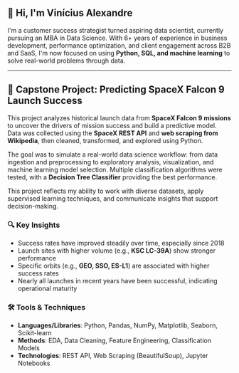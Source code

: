 ## 👋 Hi, I'm Vinícius Alexandre

I'm a customer success strategist turned aspiring data scientist, currently pursuing an MBA in Data Science. With 6+ years of experience in business development, performance optimization, and client engagement across B2B and SaaS, I'm now focused on using **Python, SQL, and machine learning** to solve real-world problems through data.

---
## 🚀 Capstone Project: Predicting SpaceX Falcon 9 Launch Success

This project analyzes historical launch data from **SpaceX Falcon 9 missions** to uncover the drivers of mission success and build a predictive model. Data was collected using the **SpaceX REST API** and **web scraping from Wikipedia**, then cleaned, transformed, and explored using Python.

The goal was to simulate a real-world data science workflow: from data ingestion and preprocessing to exploratory analysis, visualization, and machine learning model selection. Multiple classification algorithms were tested, with a **Decision Tree Classifier** providing the best performance.

This project reflects my ability to work with diverse datasets, apply supervised learning techniques, and communicate insights that support decision-making.

### 🔍 Key Insights
- Success rates have improved steadily over time, especially since 2018  
- Launch sites with higher volume (e.g., **KSC LC-39A**) show stronger performance  
- Specific orbits (e.g., **GEO, SSO, ES-L1**) are associated with higher success rates  
- Nearly all launches in recent years have been successful, indicating operational maturity

### 🛠 Tools & Techniques
- **Languages/Libraries**: Python, Pandas, NumPy, Matplotlib, Seaborn, Scikit-learn  
- **Methods**: EDA, Data Cleaning, Feature Engineering, Classification Models  
- **Technologies**: REST API, Web Scraping (BeautifulSoup), Jupyter Notebooks
